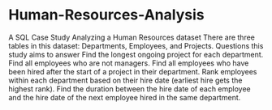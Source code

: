 # Human-Resources-Analysis
A SQL Case Study Analyzing a Human Resources dataset
There are three tables in this dataset: 
Departments, Employees, and Projects. 
Questions this study aims to answer
Find the longest ongoing project for each department.
Find all employees who are not managers.
Find all employees who have been hired after the start of a project in their department.
Rank employees within each department based on their hire date (earliest hire gets the highest rank).
Find the duration between the hire date of each employee and the hire date of the next employee hired in the same department.
